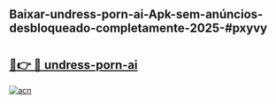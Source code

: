 ## Baixar-undress-porn-ai-Apk-sem-anúncios-desbloqueado-completamente-2025-#pxyvy

# <h2><a href="https://ainizakaria.my?title=undress-porn-ai&ref=20M">🔗👉 🔴 undress-porn-ai</a></h2>

[![acn](https://github.com/user-attachments/assets/0f9c940e-d8b0-45ae-aac7-cd30a18b3e1c)](https://ainizakaria.my?title=undress-porn-ai&ref=20M)

